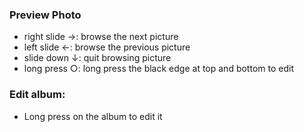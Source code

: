 
### Preview Photo
- right slide →: browse the next picture
- left slide ←: browse the previous picture
- slide down ↓: quit browsing picture
- long press ○:  long press the black edge at top and bottom to edit
### Edit album:
- Long press on the album to edit it
